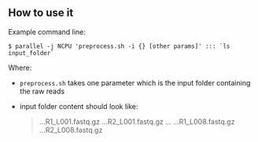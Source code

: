 ## How to use it


Example command line:


```
$ parallel -j NCPU 'preprocess.sh -i {} [other params]' ::: `ls input_folder`
```


Where:
 * `preprocess.sh` takes one parameter which is the input folder containing the raw reads
 * input folder content should look like:

    > ...R1_L001.fastq.gz
      ...R2_L001.fastq.gz
      ...
      ...R1_L008.fastq.gz
      ...R2_L008.fastq.gz
